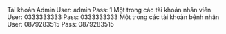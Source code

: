 Tài khoản Admin
User: admin
Pass: 1
Một trong các tài khoản nhân viên
User: 0333333333
Pass: 0333333333
Một trong các tài khoản bệnh nhân
User: 0879283515
Pass: 0879283515
